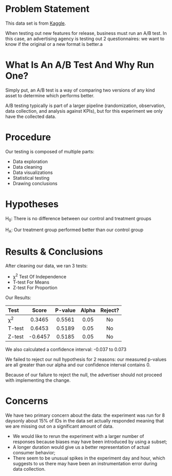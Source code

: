# Problem Statement

This data set is from [Kaggle](https://www.kaggle.com/datasets/osuolaleemmanuel/ad-ab-testing/data).

When testing out new features for release, business must run an A/B test. In this case, an advertising agency is testing out 2 questionnaires: we want to know if the original or a new format is better.a

# What Is An A/B Test And Why Run One?

Simply put, an A/B test is a way of comparing two versions of any kind asset to determine which performs better.

A/B testing typically is part of a larger pipeline (randomization, observation, data collection, and analysis against KPIs), but for this experiment we only have the collected data.

# Procedure

Our testing is composed of multiple parts:

- Data exploration
- Data cleaning
- Data visualizations
- Statistical testing
- Drawing conclusions

# Hypotheses

H<sub>0</sub>: There is no difference between our control and treatment groups

H<sub>A</sub>: Our treatment group performed better than our control group

# Results & Conclusions

After cleaning our data, we ran 3 tests:

- χ<sup>2</sup> Test Of Independence
- T-test For Means
- Z-test For Proportion

Our Results:

| Test          | Score   | P-value | Alpha | Reject? |
|:--------------|:-------:|:-------:|:-----:|:-------:|
| χ<sup>2</sup> | 0.3465  | 0.5561  | 0.05  | No      |
| T-test        | 0.6453  | 0.5189  | 0.05  | No      |
| Z-test        | -0.6457 | 0.5185  | 0.05  | No      |

We also calculated a confidence interval: -0.037 to 0.073

We failed to reject our null hypothesis for 2 reasons: our measured p-values are all greater than our alpha and our confidence interval contains 0.

Because of our failure to reject the null, the advertiser should not proceed with implementing the change.

# Concerns

We have two primary concern about the data: the experiment was run for 8 daysonly about 15% of IDs in the data set actually responded meaning that we are missing out on a significant amount of data. 

- We would like to rerun the experiment with a larger number of responses because biases may have been introduced by using a subset;
- A longer duration would give us a better representation of actual consumer behavior;
- There seem to be unusual spikes in the experiment day and hour, which suggests to us there may have been an instrumentation error during data collection.
